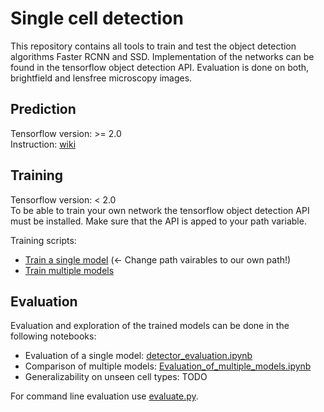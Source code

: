 # Single cell detection

This repository contains all tools to train and test the object detection algorithms Faster RCNN and SSD.
Implementation of the networks can be found in the tensorflow object detection API.
Evaluation is done on both, brightfield and lensfree microscopy images.


## Prediction
Tensorflow version: >= 2.0  
Instruction: [wiki](https://gitlab.lrz.de/single_cell_heterogeneity/single_cell_detection/-/wikis/Prediction)

## Training
Tensorflow version: < 2.0  
To be able to train your own network the tensorflow object detection API must be installed. Make sure that the API is apped to your path variable. 
 

Training scripts:  
- [Train a single model](training/train.py) (<- Change path vairables to our own path!)
- [Train multiple models](training/train_all_models.py)


## Evaluation
Evaluation and exploration of the trained models can be done in the following notebooks:
- Evaluation of a single model: [detector_evaluation.ipynb](detector_evaluation.ipynb)
- Comparison of multiple models: [Evaluation_of_multiple_models.ipynb](Evaluation_of_multiple_models.ipynb)
- Generalizability on unseen cell types: TODO

For command line evaluation use [evaluate.py](evaluate.py).
